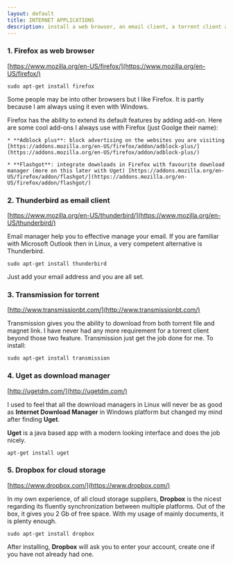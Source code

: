 ```yaml
---
layout: default
title: INTERNET APPLICATIONS
description: install a web browser, an email client, a torrent client and a download manager .
---
```


### 1. Firefox as web browser

[https://www.mozilla.org/en-US/firefox/](https://www.mozilla.org/en-US/firefox/)
```
sudo apt-get install firefox
```
Some people may be into other browsers but I like Firefox. It is partly because I am always using it even with Windows.

Firefox has the ability to extend its default features by adding add-on. Here are some cool add-ons I always use with Firefox (just Goolge their name):

    * **Adblock plus**: block advertising on the websites you are visiting [https://addons.mozilla.org/en-US/firefox/addon/adblock-plus/](https://addons.mozilla.org/en-US/firefox/addon/adblock-plus/)   

    * **Flashgot**: integrate downloads in Firefox with favourite download manager (more on this later with Uget) [https://addons.mozilla.org/en-US/firefox/addon/flashgot/](https://addons.mozilla.org/en-US/firefox/addon/flashgot/)

### 2. Thunderbird as email client

[https://www.mozilla.org/en-US/thunderbird/](https://www.mozilla.org/en-US/thunderbird/)

Email manager help you to effective manage your email. If you are familiar with Microsoft Outlook then in Linux, a very competent alternative is Thunderbird.
```
sudo apt-get install thunderbird
```
Just add your email address and you are all set.

### 3. Transmission for torrent

[http://www.transmissionbt.com/](http://www.transmissionbt.com/)

Transmission gives you the ability to download from both torrent file and magnet link. I have never had any more requirement for a torrent client beyond those two feature. Transmission just get the job done for me. To install:
```
sudo apt-get install transmission
```

### 4. Uget as download manager

[http://ugetdm.com/](http://ugetdm.com/)

I used to feel that all the download managers in Linux will never be as good as **Internet Download Manager** in Windows platform but changed my mind after finding **Uget**.

**Uget** is a java based app with a modern looking interface and does the job nicely.
```
apt-get install uget
```

### 5. Dropbox for cloud storage

[https://www.dropbox.com/](https://www.dropbox.com/)

In my own experience, of all cloud storage suppliers, **Dropbox** is the nicest regarding its fluently synchronization between multiple platforms. Out of the box, it gives you 2 Gb of free space. With my usage of mainly documents, it is plenty enough.
```
sudo apt-get install dropbox
```
After installing, **Dropbox** will ask you to enter your account, create one if you have not already had one.
